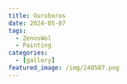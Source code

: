 ```yaml
---
title: Ouroboros
date: 2024-05-07
tags:
  - ZenosWol
  - Painting
categories:
  - [gallery]
featured_image: /img/240507.png
---
```

